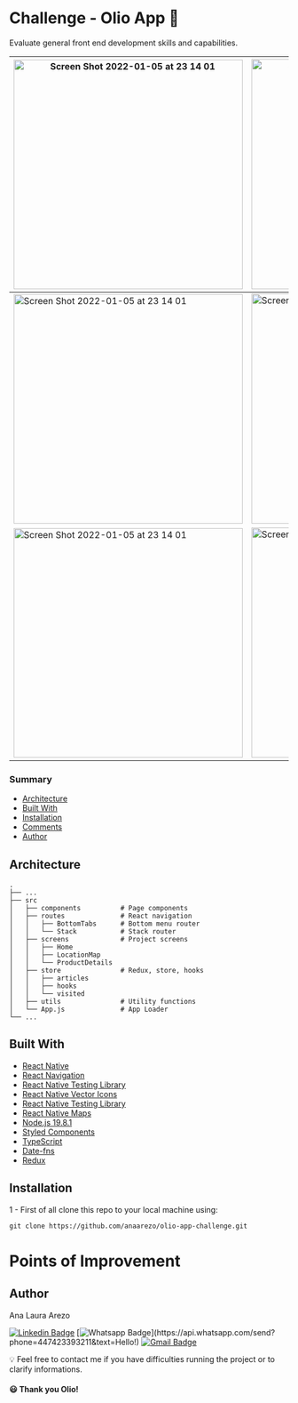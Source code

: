 # Challenge - Olio App 🌱

Evaluate general front end development skills and capabilities.

| <img width="413" alt="Screen Shot 2022-01-05 at 23 14 01" src="https://user-images.githubusercontent.com/13490305/226493820-cc754253-1916-4799-abda-5a2d5e483c00.png"> | <img width="414" alt="Screen Shot 2022-01-05 at 23 14 26" src="https://user-images.githubusercontent.com/13490305/226493900-6e80349b-435c-40cd-a472-12a6ee655dd4.png"> | <img width="415" alt="Screen Shot 2022-01-05 at 23 15 46" src="https://user-images.githubusercontent.com/13490305/226494766-f4b468f8-97eb-4b3b-863b-42b224d0d4ac.png"> |
| ---------------------------------------------------------------------------------------------------------------------------------------------------------------------- | ---------------------------------------------------------------------------------------------------------------------------------------------------------------------- | ---------------------------------------------------------------------------------------------------------------------------------------------------------------------- |
| <img width="413" alt="Screen Shot 2022-01-05 at 23 14 01" src="https://user-images.githubusercontent.com/13490305/226494260-7d4d8197-1d50-4e5f-8893-c586c5773d48.png"> | <img width="414" alt="Screen Shot 2022-01-05 at 23 14 26" src="">                                                                                                      | <img width="415" alt="Screen Shot 2022-01-05 at 23 15 46" src="https://user-images.githubusercontent.com/13490305/226494474-f0336603-a556-428c-9d06-8248c1751fdf.png"> |
| <img width="413" alt="Screen Shot 2022-01-05 at 23 14 01" src="">                                                                                                      | <img width="414" alt="Screen Shot 2022-01-05 at 23 14 26" src="">                                                                                                      | <img width="415" alt="Screen Shot 2022-01-05 at 23 15 46" src="">                                                                                                      |

### Summary

- [Architecture](#architecture)
- [Built With](#built-with)
- [Installation](#installation)
- [Comments](#comments)
- [Author](#author)

## Architecture

    .
    ├── ...
    ├── src
    │   ├── components          # Page components
    │   ├── routes              # React navigation
    │   │   ├── BottomTabs      # Bottom menu router
    │   │   └── Stack           # Stack router
    │   ├── screens             # Project screens
    │   │   ├── Home
    │   │   ├── LocationMap
    │   │   └── ProductDetails
    │   ├── store               # Redux, store, hooks
    │   │   ├── articles
    │   │   ├── hooks
    │   │   └── visited
    │   ├── utils               # Utility functions
    │   └── App.js              # App Loader
    └── ...

## Built With

- [React Native](https://reactnative.dev/)
- [React Navigation](https://reactnavigation.org/)
- [React Native Testing Library](https://callstack.github.io/react-native-testing-library/)
- [React Native Vector Icons](https://github.com/oblador/react-native-vector-icons)
- [React Native Testing Library](https://callstack.github.io/react-native-testing-library/)
- [React Native Maps](https://github.com/react-native-maps/react-native-maps)
- [Node.js 19.8.1](https://nodejs.org/en/)
- [Styled Components](https://styled-components.com/docs/api)
- [TypeScript](https://www.typescriptlang.org/)
- [Date-fns](https://date-fns.org/)
- [Redux](https://redux.js.org/)

## Installation

1 - First of all clone this repo to your local machine using:

```shell
git clone https://github.com/anaarezo/olio-app-challenge.git
```

# Points of Improvement

## Author

Ana Laura Arezo

[![Linkedin Badge](https://img.shields.io/badge/-LinkedIn-blue?style=flat-square&logo=Linkedin&logoColor=white&link=https://www.linkedin.com/in/anaarezo//)](https://www.linkedin.com/in/anaarezo/)
[![Whatsapp Badge](https://img.shields.io/badge/-Whatsapp-4CA143?style=flat-square&labelColor=4CA143&logo=whatsapp&logoColor=white&link=https://api.whatsapp.com/send?phone=447423393211&text=Hello!)](https://api.whatsapp.com/send?phone=447423393211&text=Hello!)
[![Gmail Badge](https://img.shields.io/badge/-Gmail-c14438?style=flat-square&logo=Gmail&logoColor=white&link=mailto:laura.arezo@gmail.com)](mailto:laura.arezo@gmail.com)

💡 Feel free to contact me if you have difficulties running the project or to clarify informations.

#### 😃 Thank you Olio!
